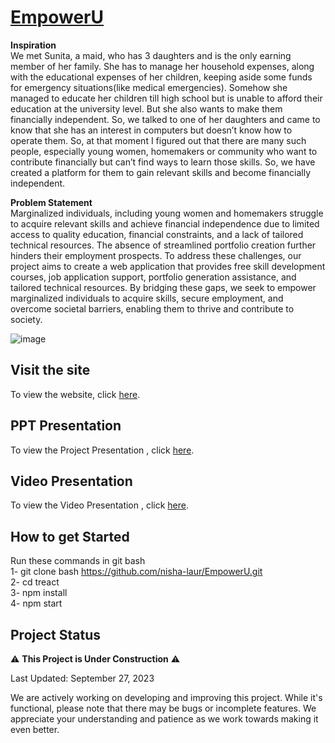 # <a href="https://6504be58e9886221c8e70af4--mellow-frangipane-ab4448.netlify.app/">EmpowerU</a>

**Inspiration** <br>
We met Sunita, a maid, who has 3 daughters and is the only earning member of her family. She has to manage her household expenses, along with the educational expenses of her children, keeping aside some funds for emergency situations(like medical emergencies). Somehow she managed to educate her children till high school but is unable to afford their education at the university level. But she also wants to make them financially independent. So, we talked to one of her daughters and came to know that she has an interest in computers but doesn’t know how to operate them. So, at that moment I figured out that there are many such people, especially young women, homemakers or community who want to contribute financially but can’t find ways to learn those skills. So, we have created a platform for them to gain relevant skills and become financially independent.<br>


**Problem Statement**<br>
 Marginalized individuals, including young women and homemakers struggle to acquire relevant skills and achieve financial independence due to limited access to quality education, financial constraints, and a lack of tailored technical resources. The absence of streamlined portfolio creation further hinders their employment prospects. To address these challenges, our project aims to create a web application that provides free skill development courses, job application support, portfolio generation assistance, and tailored technical resources. By bridging these gaps, we seek to empower marginalized individuals to acquire skills, secure employment, and overcome societal barriers, enabling them to thrive and contribute to society.

![image](https://github.com/nisha-laur/EmpowerU/assets/104618576/e1e07618-1303-40ae-965e-1e6cbd84b712)

## Visit the site

To view the website, click [here](https://6504be58e9886221c8e70af4--mellow-frangipane-ab4448.netlify.app/).<br>


## PPT Presentation

To view the Project Presentation , click [here](https://www.canva.com/design/DAFqsQ96LtI/1KwjTphdCCZUNX5t0r2cfA/view?utm_content=DAFqsQ96LtI&utm_campaign=designshare&utm_medium=link&utm_source=publishsharelink).<br>

## Video Presentation

To view the Video Presentation , click [here](https://youtu.be/q3wsoW659zM).<br>


## How to get Started
Run these commands in git bash<br>
1- git clone bash https://github.com/nisha-laur/EmpowerU.git<br>
2- cd treact <br>
3- npm install <br>
4- npm start<br>


## Project Status

⚠️ **This Project is Under Construction** ⚠️

Last Updated: September 27, 2023

We are actively working on developing and improving this project. While it's functional, please note that there may be bugs or incomplete features. We appreciate your understanding and patience as we work towards making it even better.
